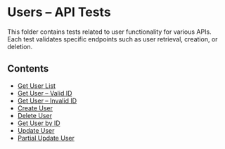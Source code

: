 # Users – API Tests

This folder contains tests related to user functionality for various APIs.  
Each test validates specific endpoints such as user retrieval, creation, or deletion.

## Contents

- [Get User List](get_users_test.md)
- [Get User – Valid ID](get_user_valid.md)
- [Get User – Invalid ID](get_user_invalid.md)
- [Create User](create_user_test.md)
- [Delete User](delete_user.md)
- [Get User by ID](get_user_by_id_test.md)
- [Update User](update_user_test.md)
- [Partial Update User](patch_user_test.md)
